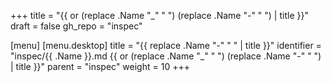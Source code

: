 +++
title = "{{ or (replace .Name "_" " ") (replace .Name "-" " ")  | title }}"
draft = false
gh_repo = "inspec"

[menu]
  [menu.desktop]
    title = "{{ replace .Name "-" " " | title }}"
    identifier = "inspec/{{ .Name }}.md {{ or (replace .Name "_" " ") (replace .Name "-" " ") | title }}"
    parent = "inspec"
    weight = 10
+++
